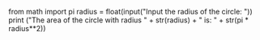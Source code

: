 from math import pi 
radius = float(input("Input the radius of the circle: "))
print ("The area of the circle with radius " + str(radius) + " is: " + str(pi * radius**2))